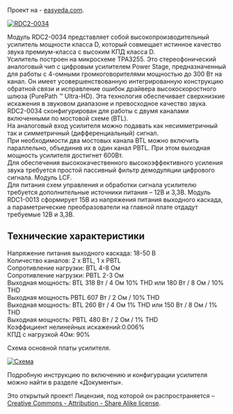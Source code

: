 <p>Проект на - <a href="https://easyeda.com/Dmitry-Chernikov/Class-D-Audio-Amplifier-on-TPA3255-Chip" class="link">easyeda.com</a>.</p>

<p><a href="https://static.chipdip.ru/lib/893/DOC003893644.jpg" class="galery"><img src="https://static.chipdip.ru/lib/893/DOC003893644.jpg" alt="RDC2-0034"></a></p>

<p>Модуль RDC2-0034 представляет собой высокопроизводительный усилитель мощности класса D, который совмещает истинное качество звука премиум-класса с высоким КПД класса D.<br>Усилитель построен на микросхеме TPA3255. Это стереофонический аналоговый чип с цифровым усилителем Power Stage, предназначенный для работы с 4-омными громкоговорителями мощностью до 300 Вт на канал. Он имеет усовершенствованную интегрированную конструкцию обратной связи и исправление ошибок драйвера высокоскоростного шлюза (PurePath ™ Ultra-HD). Эта технология обеспечивает сверхнизкие искажения в звуковом диапазоне и превосходное качество звука.<br>RDC2-0034 сконфигурирован для работы с двумя каналами включенными по мостовой схеме (BTL).<br/>
 На аналоговый вход усилителя можно подавать как несимметричный так и симметричный (дифференциальный) сигнал.<br/>
 При необходимости два мостовых канала BTL можно включить параллельно, объединив их в один канал PBTL. При этом выходная мощность усилителя достигнет 600Вт.<br>Для обеспечения высококачественного высокоэффективного усиления звука требуется простой пассивный фильтр демодуляции цифрового сигнала. Модуль LCF.<br>Для питания схем управления и обработки сигнала усилителю требуется дополнительные источники питания – 12В и 3,3В. Модуль RDC1-0013 сформирует 15В из напряжения питания выходного каскада, а параметрические преобразователи на главной плате отдадут требуемые 12В и 3,3В.</p>
<h2>Технические характеристики</h2>
<p>Напряжение питания выходного каскада: 18-50 В<br>Количество каналов: 2 x BTL, 1 x PBTL<br>Сопротивление нагрузки: BTL 4-8 Ом<br>Сопротивление нагрузки: PBTL 2-3 Ом<br>Выходная мощность: BTL 318 Вт / 4 Ом 10% THD или 180 Вт / 8 Ом / 10% THD<br>Выходная мощность PBTL 607 Вт / 2 Ом / 10% THD<br>Выходная мощность: BTL 260 Вт / 4 Ом 1% THD или 150 Вт / 8 Ом / 1% THD<br>Выходная мощность: PBTL 480 Вт / 2 Ом / 1% THD<br>Коэффициент нелинейных искажений:0.006%<br>КПД с нагрузкой 4Ом: 90%</p>
<p>Схема основной платы усилителя.</p>
<p><a href="https://static.chipdip.ru/kits/9000491544/RDC2-0034_sch.png" class="galery"><img src="https://static.chipdip.ru/kits/9000491544/RDC2-0034_sch_800.png" alt="Схема"></a></p>
<p>Подробную инструкцию по включению и конфигурации усилителя можно найти в разделе «Документы».</p>
<p>Это открытый проект! Лицензия, под которой он распространяется – <a href="https://creativecommons.org/licenses/by-sa/3.0/" class="link">Creative Commons - Attribution - Share Alike license</a>.</p>

